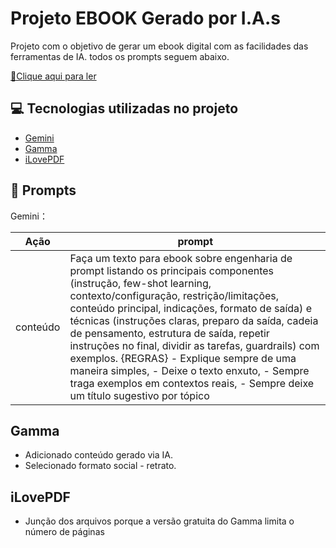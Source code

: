 # Projeto EBOOK Gerado por I.A.s

Projeto com o objetivo de gerar um ebook digital com as facilidades das ferramentas de IA. todos os prompts
seguem abaixo.

<a href="https://github.com/ashimada/prompts-recipe-to-create-a-ebook/blob/main/output/Guia-Rapido-de-Engenharia-de-Prompt-Domine-a-Conversa-com-a-IA.pdf" title="View PDF now"> 📕Clique aqui para ler</a>

## 💻 Tecnologias utilizadas no projeto

- [Gemini](https://gemini.google.com/app) 
- [Gamma](https://gamma.app/)
- [iLovePDF ](https://www.ilovepdf.com/)

## 🧠 Prompts

Gemini：

|   Ação   | prompt                                                                                                                                                                                                                                                                         |
| :------: | ------------------------------------------------------------------------------------------------------------------------------------------------------------------------------------------------------------------------------------------------------------------------------ |
| conteúdo | Faça um texto para ebook sobre engenharia de prompt listando os principais componentes (instrução, few-shot learning, contexto/configuração, restrição/limitações, conteúdo principal, indicações, formato de saída) e técnicas (instruções claras, preparo da saída, cadeia de pensamento, estrutura de saída, repetir instruções no final, dividir as tarefas, guardrails) com exemplos. {REGRAS}  - Explique sempre de uma maneira simples, - Deixe o texto enxuto, - Sempre traga exemplos em contextos reais, - Sempre deixe um título sugestivo por tópico |

## Gamma

- Adicionado conteúdo gerado via IA.
- Selecionado formato social - retrato.

## iLovePDF

- Junção dos arquivos porque a versão gratuita do Gamma limita o número de páginas


